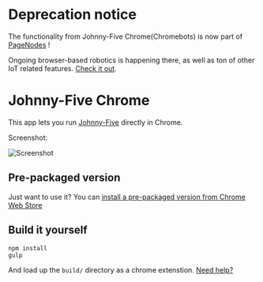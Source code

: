 # Deprecation notice

The functionality from Johnny-Five Chrome(Chromebots) is now part of [PageNodes](https://github.com/monteslu/pagenodes) !

Ongoing browser-based robotics is happening there, as well as ton of other IoT related features.  [Check it out](https://github.com/monteslu/pagenodes).


Johnny-Five Chrome
=======

This app lets you run [Johnny-Five](https://github.com/rwaldron/johnny-five) directly in Chrome.

Screenshot:

![Screenshot](screenshot.png)

## Pre-packaged version
Just want to use it? You can [install a pre-packaged version from Chrome Web Store](https://chrome.google.com/webstore/detail/johnny-five-chrome/gjnfhdmcgnaiogffpdoiecllabiabdee)


## Build it yourself

```
npm install
gulp
````
And load up the `build/` directory as a chrome extenstion. [Need help?](https://developer.chrome.com/apps/first_app#five)

